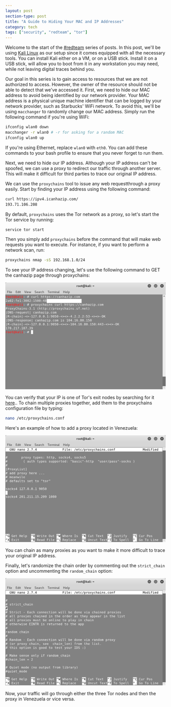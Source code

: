 ```yaml
---
layout: post
section-type: post
title: "A Guide to Hiding Your MAC and IP Addresses"
category: tech
tags: ["security", "redteam", "tor"]
---
```


Welcome to the start of the [#redteam](/tags/redteam.html) series of posts. In
this post, we'll be using [Kali Linux](https://www.kali.org/) as our setup since
it comes equipped with all the necessary tools. You can install Kali either on a
VM, or on a USB stick. Install it on a USB stick, will allow you to boot from it
in any workstation you may need, while not leaving digital traces behind you.

Our goal in this series is to gain access to resources that we are not
authorized to access. However, the owner of the resource should not be able to
detect that we've accessed it. First, we need to hide our MAC address to avoid
being identified by our network provider. Your MAC address is a physical unique
machine identifier that can be logged by your network provider, such as
Starbucks' WiFi network. To avoid this, we'll be using `macchanger` to randomly
change our MAC address. Simply run the following command if you're using WiFi:

```bash
ifconfig wlan0 down
macchanger -r wlan0 # -r for asking for a random MAC
ifconfig wlan0 up
```

If you're using Ethernet, replace `wlan0` with `eth0`. You can add these
commands to your bash profile to ensure that you never forget to run them.

Next, we need to hide our IP address. Although your IP address can't be spoofed,
we can use a proxy to redirect our traffic through another server. This will
make it difficult for third parties to trace our original IP address.

We can use the `proxychains` tool to issue any web requestthrough a proxy
easily. Start by finding your IP address using the following command:

```bash
curl https://ipv4.icanhazip.com/
193.71.106.208
```

By default, `proxychains` uses the Tor network as a proxy, so let's start the
Tor service by running:

```bash
service tor start
```

Then you simply add `proxychains` before the command that will make web requests
you want to execute. For instance, if you want to perform a network scan, run:

```bash
proxychains nmap -sS 192.168.1.0/24
```

To see your IP address changing, let's use the following command to GET the
canhazip page through proxychains:

![proxychains](/img/posts/proxychains/proxychains-0.png)

You can verify that your IP is one of Tor's exit nodes by searching for it
[here](https://check.torproject.org/exit-addresses).. To chain multiple proxies
together, add them to the proxychains configuration file by typing:

```bash
nano /etc/proxychains.conf
```

Here's an example of how to add a proxy located in Venezuela:

![proxychains](/img/posts/proxychains/proxychains-1.png)

You can chain as many proxies as you want to make it more difficult to trace
your original IP address.

Finally, let's randomize the chain order by commenting out the `strict_chain`
option and uncommenting the `random_chain` option:

![proxychains](/img/posts/proxychains/proxychains-2.png)

Now, your traffic will go through either the three Tor nodes and then the proxy
in Venezuela or vice versa.
